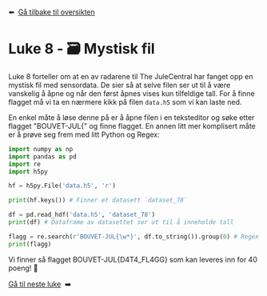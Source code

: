 :arrow_left: &nbsp;[Gå tilbake til oversikten](../README.md)

# Luke 8 - 🗃️ Mystisk fil
 
Luke 8 forteller om at en av radarene til The JuleCentral har fanget opp en mystisk fil med sensordata. De sier så at selve filen ser ut til å være vanskelig å åpne og når den først åpnes vises kun tilfeldige tall. For å finne flagget må vi ta en nærmere kikk på filen `data.h5` som vi kan laste ned. 

En enkel måte å løse denne på er å åpne filen i en teksteditor og søke etter flagget "BOUVET-JUL{" og finne flagget. En annen litt mer komplisert måte er å prøve seg frem med litt Python og Regex:

```python
import numpy as np
import pandas as pd
import re
import h5py

hf = h5py.File('data.h5', 'r')

print(hf.keys()) # Finner et datasett `dataset_78`

df = pd.read_hdf('data.h5', 'dataset_78')
print(df) # Dataframe av datasettet ser ut til å inneholde tall

flagg = re.search(r'BOUVET-JUL{\w*}', df.to_string()).group(0) # Regex for å finne tekst
print(flagg)
```

Vi finner så flagget BOUVET-JUL{D4T4_FL4GG} som kan leveres inn for 40 poeng! 🎉

[Gå til neste luke](Luke9.md)&nbsp; :arrow_right:
